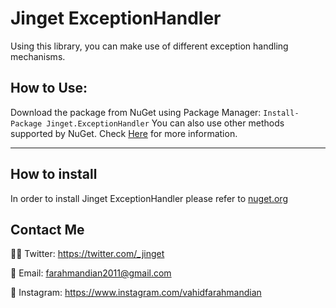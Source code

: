 # Jinget ExceptionHandler
Using this library, you can make use of different exception handling mechanisms.

## How to Use:

Download the package from NuGet using Package Manager:
`Install-Package Jinget.ExceptionHandler`
You can also use other methods supported by NuGet. Check [Here](https://www.nuget.org/packages/Jinget.ExceptionHandler "Here") for more information.

---
## How to install
In order to install Jinget ExceptionHandler please refer to [nuget.org](https://www.nuget.org/packages/Jinget.ExceptionHandler "nuget.org")

## Contact Me
👨‍💻 Twitter: https://twitter.com/_jinget

📧 Email: farahmandian2011@gmail.com

📣 Instagram: https://www.instagram.com/vahidfarahmandian

